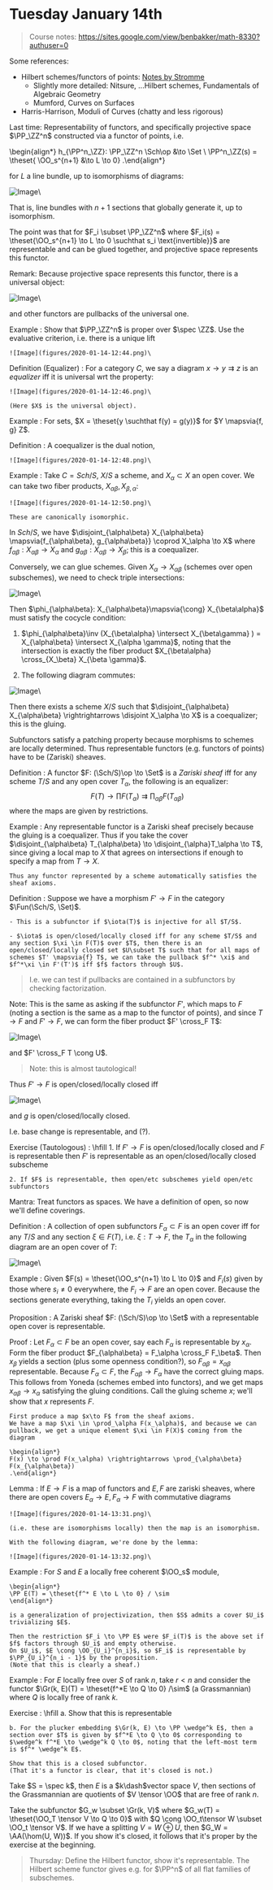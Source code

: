 # Tuesday January 14th

> Course notes: https://sites.google.com/view/benbakker/math-8330?authuser=0

Some references:

- Hilbert schemes/functors of points: [Notes by Stromme](http://matwbn.icm.edu.pl/ksiazki/bcp/bcp36/bcp36111.pdf)
  - Slightly more detailed: Nitsure, ...Hilbert schemes, Fundamentals of Algebraic Geometry
  - Mumford, Curves on Surfaces
- Harris-Harrison, Moduli of Curves (chatty and less rigorous) 

Last time:
Representability of functors, and specifically projective space $\PP_\ZZ^n$ constructed via a functor of points, i.e.

\begin{align*}
h_{\PP^n_\ZZ}: \PP_\ZZ^n \Sch\op &\to \Set \\
\PP^n_\ZZ(s) = \theset{ \OO_s^{n+1} &\to L \to 0}
.\end{align*}

for $L$  a line bundle, up to isomorphisms of diagrams:

![Image](figures/2020-01-14-12:40.png)\

That is, line bundles with $n+1$ sections that globally generate it, up to isomorphism.

The point was that for $F_i \subset \PP_\ZZ^n$ where $F_i(s) = \theset{\OO_s^{n+1} \to L \to 0 \suchthat s_i \text{invertible}}$ are representable and can be glued together, and projective space represents this functor.

Remark:
Because projective space represents this functor, there is a universal object:

![Image](figures/2020-01-14-12:42.png)\

and other functors are pullbacks of the universal one.

Example 
:   Show that $\PP_\ZZ^n$ is proper over $\spec \ZZ$.
    Use the evaluative criterion, i.e. there is a unique lift
  
    ![Image](figures/2020-01-14-12:44.png)\

Definition (Equalizer)
:   For a category $C$, we say a diagram $x \to y \rightrightarrows z$ is an *equalizer* iff it is universal wrt the property:

    ![Image](figures/2020-01-14-12:46.png)\

    (Here $X$ is the universal object).

Example 
:   For sets, $X = \theset{y \suchthat f(y) = g(y)}$ for $Y \mapsvia{f, g} Z$.

Definition
:   A coequalizer is the dual notion,

    ![Image](figures/2020-01-14-12:48.png)\

Example
:   Take $C = Sch/S$, $X/S$ a scheme, and $X_\alpha \subset X$ an open cover.
    We can take two fiber products, $X_{\alpha \beta}, X_{\beta, \alpha}$:

    ![Image](figures/2020-01-14-12:50.png)\

    These are canonically isomorphic.

In $Sch/S$, we have $\disjoint_{\alpha\beta} X_{\alpha\beta} \mapsvia{f_{\alpha\beta}, g_{\alpha\beta}} \coprod X_\alpha \to X$ where $f_{\alpha\beta}: X_{\alpha\beta} \to X_\alpha$ and $g_{\alpha\beta}: X_{\alpha\beta} \to X_\beta$; this is a coequalizer.

Conversely, we can glue schemes. 
Given $X_\alpha \to X_{\alpha\beta}$ (schemes over open subschemes), we need to check triple intersections:

![Image](figures/2020-01-14-12:54.png)\

Then $\phi_{\alpha\beta}: X_{\alpha\beta}\mapsvia{\cong} X_{\beta\alpha}$ must satisfy the cocycle condition:

1. $\phi_{\alpha\beta}\inv (X_{\beta\alpha} \intersect X_{\beta\gamma} ) = X_{\alpha\beta} \intersect X_{\alpha \gamma}$, noting that the intersection is exactly the fiber product $X_{\beta\alpha} \cross_{X_\beta} X_{\beta \gamma}$.

2. The following diagram commutes:

![Image](figures/2020-01-14-12:57.png)\

Then there exists a scheme $X/S$ such that $\disjoint_{\alpha\beta} X_{\alpha\beta} \rightrightarrows \disjoint X_\alpha \to X$ is a coequalizer; this is the gluing.

Subfunctors satisfy a patching property because morphisms to schemes are locally determined.
Thus representable functors (e.g. functors of points) have to be (Zariski) sheaves.

Definition
:   A functor $F: (\Sch/S)\op \to \Set$ is a *Zariski sheaf* iff for any scheme $T/S$ and any open cover $T_\alpha$, the following is an equalizer:
    $$
    F(T) \to \prod F(T_\alpha) \rightrightarrows \prod_{\alpha\beta} F(T_{\alpha\beta})
    $$
    where the maps are given by restrictions.

Example
:   Any representable functor is a Zariski sheaf precisely because the gluing is a coequalizer.
    Thus if you take the cover $\disjoint_{\alpha\beta} T_{\alpha\beta} \to \disjoint_{\alpha}T_\alpha \to T$, since giving a local map to $X$ that agrees on intersections if enough to specify a map from $T\to X$.

    Thus any functor represented by a scheme automatically satisfies the sheaf axioms.

Definition
:   Suppose we have a morphism $F' \to F$ in the category $\Fun(\Sch/S, \Set)$.

    - This is a subfunctor if $\iota(T)$ is injective for all $T/S$.
    
    - $\iota$ is open/closed/locally closed iff for any scheme $T/S$ and any section $\xi \in F(T)$ over $T$, then there is an open/closed/locally closed set $U\subset T$ such that for all maps of schemes $T' \mapsvia{f} T$, we can take the pullback $f^* \xi$ and $f^*\xi \in F'(T')$ iff $f$ factors through $U$.  

> I.e. we can test if pullbacks are contained in a subfunctors by checking factorization.

Note:
This is the same as asking if the subfunctor $F'$, which maps to $F$ (noting a section is the same as a map to the functor of points), and since $T\to F$ and $F' \to F$, we can form the fiber product $F' \cross_F T$:

![Image](figures/2020-01-14-13:10.png)\


and $F' \cross_F T \cong U$.


> Note: this is almost tautological!

Thus $F' \to F$ is open/closed/locally closed iff

![Image](figures/2020-01-14-13:13.png)\

and $g$ is open/closed/locally closed.

I.e. base change is representable, and (?).


Exercise (Tautologous)
:   \hfill
    1. If $F' \to F$ is open/closed/locally closed and $F$ is representable then $F'$ is representable as an open/closed/locally closed subscheme
    
    2. If $F$ is representable, then open/etc subschemes yield open/etc subfunctors

Mantra:
Treat functors as spaces. 
We have a definition of open, so now we'll define coverings.

Definition
:   A collection of open subfunctors $F_\alpha \subset F$ is an open cover iff for any $T/S$ and any section $\xi \in F(T)$, i.e. $\xi: T\to F$, the $T_\alpha$ in the following diagram are an open cover of $T$:

![Image](figures/2020-01-14-13:19.png)\

Example
:   Given $F(s) = \theset{\OO_s^{n+1} \to L \to 0}$ and $F_i(s)$ given by those where $s_i \neq 0$ everywhere, the $F_i \to F$ are an open cover.
    Because the sections generate everything, taking the $T_i$ yields an open cover.

Proposition
:   A Zariski sheaf $F: (\Sch/S)\op \to \Set$ with a representable open cover is representable.

Proof
:   Let $F_\alpha \subset F$ be an open cover, say each $F_\alpha$ is representable by $x_\alpha$.
    Form the fiber product $F_{\alpha\beta} = F_\alpha \cross_F F_\beta$.
    Then $x_\beta$ yields a section (plus some openness condition?), so $F_{\alpha\beta} = x_{\alpha\beta}$ representable.
    Because $F_\alpha \subset F$, the $F_{\alpha\beta} \to F_\alpha$ have the correct gluing maps.
    This follows from Yoneda (schemes embed into functors), and we get maps $x_{\alpha\beta} \to x_\alpha$ satisfying the gluing conditions.
    Call the gluing scheme $x$; we'll show that $x$ represents $F$.

    First produce a map $x\to F$ from the sheaf axioms.
    We have a map $\xi \in \prod_\alpha F(x_\alpha)$, and because we can pullback, we get a unique element $\xi \in F(X)$ coming from the diagram

    \begin{align*}
    F(x) \to \prod F(x_\alpha) \rightrightarrows \prod_{\alpha\beta} F(x_{\alpha\beta})
    .\end{align*}

Lemma
:   If $E \to F$ is a map of functors and $E, F$ are zariski sheaves, where there are open covers $E_\alpha \to E, F_\alpha \to F$ with commutative diagrams

    ![Image](figures/2020-01-14-13:31.png)\

    (i.e. these are isomorphisms locally) then the map is an isomorphism.

    With the following diagram, we're done by the lemma:

    ![Image](figures/2020-01-14-13:32.png)\

Example
:   For $S$ and $E$ a locally free coherent $\OO_s$ module,

    \begin{align*}
    \PP E(T) = \theset{f^* E \to L \to 0} / \sim
    \end{align*}

    is a generalization of projectivization, then $S$ admits a cover $U_i$ trivializing $E$.

    Then the restriction $F_i \to \PP E$ were $F_i(T)$ is the above set if $f$ factors through $U_i$ and empty otherwise.
    On $U_i$, $E \cong \OO_{U_i}^{n_i}$, so $F_i$ is representable by $\PP_{U_i}^{n_i - 1}$ by the proposition. 
    (Note that this is clearly a sheaf.)


Example
:   For $E$ locally free over $S$ of rank $n$, take $r<n$ and consider the functor $\Gr(k, E)(T) = \theset{f^*E \to Q \to 0} /\sim$ (a Grassmannian) where $Q$ is locally free of rank $k$.

Exercise
:   \hfill
    a. Show that this is representable
    
    b. For the plucker embedding $\Gr(k, E) \to \PP \wedge^k E$, then a section over $T$ is given by $f^*E \to Q \to 0$ corresponding to $\wedge^k f^*E \to \wedge^k Q \to 0$, noting that the left-most term is $f^* \wedge^k E$. 
    
    Show that this is a closed subfunctor. 
    (That it's a functor is clear, that it's closed is not.)

Take $S = \spec k$, then $E$ is a $k\dash$vector space $V$, then sections of the Grassmannian are quotients of $V \tensor \OO$ that are free of rank $n$.

Take the subfunctor $G_w \subset \Gr(k, V)$ where $G_w(T) = \theset{\OO_T \tensor V \to Q \to 0}$ with $Q \cong \OO_t\tensor W \subset \OO_t \tensor V$.
If we have a splitting $V = W \oplus U$, then $G_W = \AA(\hom(U, W))$.
If you show it's closed, it follows that it's proper by the exercise at the beginning.


> Thursday:
> Define the Hilbert functor, show it's representable.
> The Hilbert scheme functor gives e.g. for $\PP^n$ of all flat families of subschemes.

